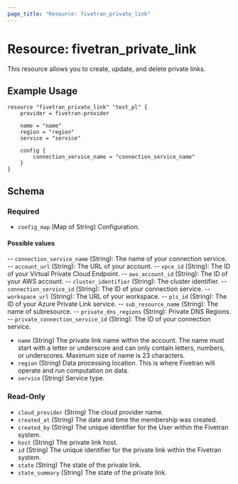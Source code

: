```yaml
---
page_title: "Resource: fivetran_private_link"
---
```


# Resource: fivetran_private_link

This resource allows you to create, update, and delete private links.

## Example Usage

```hcl
resource "fivetran_private_link" "test_pl" {
    provider = fivetran-provider

    name = "name"
    region = "region"
    service = "service"

    config {
        connection_service_name = "connection_service_name"
    }
}
```

<!-- schema generated by tfplugindocs -->
## Schema

### Required

- `config_map` (Map of String) Configuration.

#### Possible values  
-- `connection_service_name` (String): The name of your connection service.
-- `account_url` (String): The URL of your account.
-- `vpce_id` (String): The ID of your Virtual Private Cloud Endpoint.
-- `aws_account_id` (String): The ID of your AWS account.
-- `cluster_identifier` (String): The cluster identifier.
-- `connection_service_id` (String): The ID of your connection service.
-- `workspace_url` (String): The URL of your workspace.
-- `pls_id` (String): The ID of your Azure Private Link service.
-- `sub_resource_name` (String): The name of subresource.
-- `private_dns_regions` (String): Private DNS Regions.
-- `private_connection_service_id` (String): The ID of your connection service.
- `name` (String) The private link name within the account. The name must start with a letter or underscore and can only contain letters, numbers, or underscores. Maximum size of name is 23 characters.
- `region` (String) Data processing location. This is where Fivetran will operate and run computation on data.
- `service` (String) Service type.

### Read-Only

- `cloud_provider` (String) The cloud provider name.
- `created_at` (String) The date and time the membership was created.
- `created_by` (String) The unique identifier for the User within the Fivetran system.
- `host` (String) The private link host.
- `id` (String) The unique identifier for the private link within the Fivetran system.
- `state` (String) The state of the private link.
- `state_summary` (String) The state of the private link.
